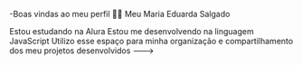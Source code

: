 -Boas vindas ao meu perfil 💙💙
Meu Maria Eduarda Salgado 

Estou estudando na Alura
Estou me desenvolvendo na linguagem JavaScript
Utilizo esse espaço para minha organização e compartilhamento dos meu projetos desenvolvidos
--->
